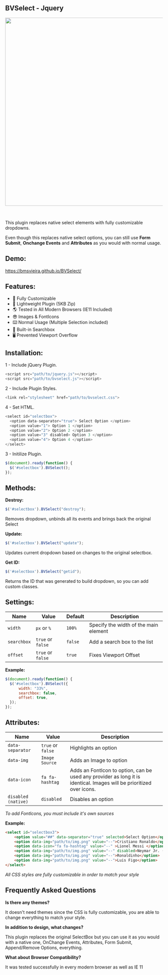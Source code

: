 BVSelect - Jquery
--
<p align="center">
<img width="600" src="https://bmsvieira.github.io/BVSelect/demo-template/images/BV.png">
</p>
<br>

This plugin replaces native select elements with fully customizable dropdowns.

Even though this replaces native select options, you can still use <b>Form Submit</b>, <b>Onchange Events</b> and <b>Attributes</b> as you would with normal usage.

Demo:
-
 https://bmsvieira.github.io/BVSelect/

Features:
-
- 🔧 Fully Customizable
- 💪 Lightweight Plugin (5KB Zip)
- 🌎 Tested in All Modern Browsers (IE11 Included)
- 😎 Images & FontIcons
- ⌨️ Normal Usage (Multiple Selection included)
- 🔎 Built-in Searchbox
- 🖥 Prevented Viewport Overflow

Installation:
-

1 - Include jQuery Plugin.
```javascript
<script src="path/to/jquery.js"></script> 
<script src="path/to/bvselect.js"></script>
```
2 - Include Plugin Styles.
```javascript
<link rel="stylesheet" href="path/to/bvselect.css">
```
4 - Set HTML.
```javascript
<select id="selectbox">
  <option data-separator="true"> Select Option </option>
  <option value="1"> Option 1 </option>
  <option value="2"> Option 2 </option>
  <option value="3" disabled> Option 3 </option>
  <option value="4"> Option 4 </option>
</select>
```
3 - Initilize Plugin.
```javascript
$(document).ready(function() {
  $('#selectbox').BVSelect();
});
```


Methods:
-

<b>Destroy:</b>
```javascript
$('#selectbox').BVSelect("destroy");
```
Removes dropdown, unbinds all its events and brings back the original Select

<b>Update:</b>
```javascript
$('#selectbox').BVSelect("update");
```
Updates current dropdown based on changes to the original selectbox.

<b>Get ID:</b>
```javascript
$('#selectbox').BVSelect("getid");
```
Returns the ID that was generated to build dropdown, so you can add custom classes.

Settings:
-
| Name | Value | Default | Description |
| --- | --- | --- | --- |
| `width` | `px` or `%` | `100%` |  Specify the width of the main element|
| `searchbox` | `true` or `false` | `false` |  Add a search box to the list |
| `offset` | `true` or `false` | `true` | Fixes Viewport Offset |

<b>Example:</b>
```javascript
$(document).ready(function() {
  $('#selectbox').BVSelect({
      width: "33%",
      searchbox: false,
      offset: true,   
  });
});
```
Attributes:
-
| Name | Value | Description |
| --- | --- | --- |
| `data-separator` | `true` or `false` | Highlights an option |
| `data-img` | `Image Source` |  Adds an Image to option |
| `data-icon` | `fa fa-hashtag` |  Adds an FontIcon to option, can be used any provider as long it is identical. Images will be prioritized over icons. |
| `disabled (native)` | `disabled` |  Disables an option |

*To add FontIcons, you must include it's own sources*

<b>Example:</b>
```html
<select id="selectbox3">
    <option value="##" data-separator="true" selected>Select Option</option>
    <option data-img="path/to/img.png" value="--">Cristiano Ronaldo</option>
    <option data-icon="fa fa-hashtag" value="--" >Lionel Messi </option>
    <option data-img="path/to/img.png" value="--" disabled>Neymar Jr. (Disabled)</option>
    <option data-img="path/to/img.png" value="--">Ronaldinho</option>
    <option data-img="path/to/img.png" value="--">Luis Figo</option>
</select>
```
*All CSS styles are fully customizable in order to match your style*

Frequently Asked Questions
-

<b>Is there any themes?</b>

It doesn't need themes since the CSS is fully customizable, you are able to change everything to match your style.

<b>In addition to design, what changes?</b>

This plugin replaces the original SelectBox but you can use it as you would with a native one, OnChange Events, Attributes, Form Submit, Append/Remove Options, everything.

<b>What about Browser Compatibility?</b>

It was tested successfully in every modern browser as well as IE 11
